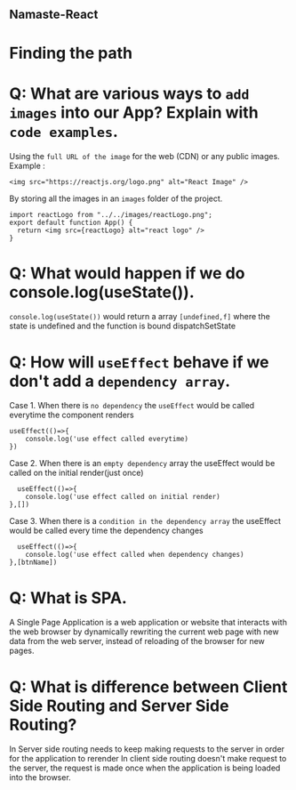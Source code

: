 ## Namaste-React
# Finding the path
# Q: What are various ways to `add images` into our App? Explain with `code examples`.

  Using the `full URL of the image` for the web (CDN) or any public images.
  Example : 
  ```
  <img src="https://reactjs.org/logo.png" alt="React Image" />
  ```

  By storing all the images in an `images` folder of the project. 
  ```
  import reactLogo from "../../images/reactLogo.png";
  export default function App() {
    return <img src={reactLogo} alt="react logo" />
  }
  ```

# Q: What would happen if we do console.log(useState()).
    
  `console.log(useState())` would return a array `[undefined,f]` where the state is undefined and the function is bound dispatchSetState


# Q: How will `useEffect` behave if we don't add a `dependency array`.

  Case 1. When there is `no dependency` the `useEffect` would be called everytime the component renders 
  ```
  useEffect(()=>{
      console.log('use effect called everytime)
  })
  ```

  Case 2. When there is an `empty dependency` array the useEffect would be called on the initial render(just once)
  ```
    useEffect(()=>{
      console.log('use effect called on initial render)
  },[])
  ```

  Case 3. When there is a `condition in the dependency array` the useEffect would be called every time the dependency changes
  ```
    useEffect(()=>{
      console.log('use effect called when dependency changes)
  },[btnName])
```


# Q: What is SPA.

  A Single Page Application is a web application or website that interacts with the web browser by dynamically rewriting the current web page with new data from the web server, instead of reloading of the browser for new pages.


# Q: What is difference between Client Side Routing and Server Side Routing?

  In Server side routing needs to keep making requests to the server in order for the application to rerender
  In client side routing doesn't make request to the server, the request is made once when the application is being loaded into the browser.
